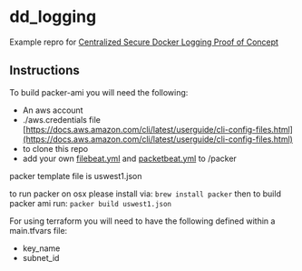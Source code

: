 # dd_logging
Example repro for [Centralized Secure Docker Logging Proof of Concept](https://docs.google.com/document/d/12CT_IAhL02ZL4MYX1MY0qDztUGsCJIH6-aZ2NbAmiBw/edit?usp=sharing "Centralized Secure Docker Logging Proof of Concept")

## Instructions

To build packer-ami you will need the following:

* An aws account
* ./aws.credentials file   [https://docs.aws.amazon.com/cli/latest/userguide/cli-config-files.html](https://docs.aws.amazon.com/cli/latest/userguide/cli-config-files.html)
* to clone this repo
* add your own [filebeat.yml](https://github.com/elastic/beats/blob/master/filebeat/filebeat.yml) and [packetbeat.yml](https://github.com/elastic/beats/blob/master/packetbeat/packetbeat.yml) to /packer

packer template file is uswest1.json

to run packer on osx please install via:
```brew install packer```
then to build packer ami run:
```packer build uswest1.json```

For using terraform you will need to have the following defined within a main.tfvars file:
* key_name
* subnet_id
